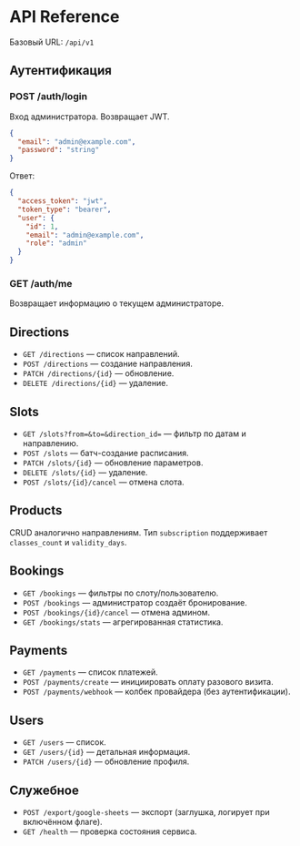 # API Reference

Базовый URL: `/api/v1`

## Аутентификация
### POST /auth/login
Вход администратора. Возвращает JWT.

```json
{
  "email": "admin@example.com",
  "password": "string"
}
```

Ответ:
```json
{
  "access_token": "jwt",
  "token_type": "bearer",
  "user": {
    "id": 1,
    "email": "admin@example.com",
    "role": "admin"
  }
}
```

### GET /auth/me
Возвращает информацию о текущем администраторе.

## Directions
- `GET /directions` — список направлений.
- `POST /directions` — создание направления.
- `PATCH /directions/{id}` — обновление.
- `DELETE /directions/{id}` — удаление.

## Slots
- `GET /slots?from=&to=&direction_id=` — фильтр по датам и направлению.
- `POST /slots` — батч-создание расписания.
- `PATCH /slots/{id}` — обновление параметров.
- `DELETE /slots/{id}` — удаление.
- `POST /slots/{id}/cancel` — отмена слота.

## Products
CRUD аналогично направлениям. Тип `subscription` поддерживает `classes_count` и `validity_days`.

## Bookings
- `GET /bookings` — фильтры по слоту/пользователю.
- `POST /bookings` — администратор создаёт бронирование.
- `POST /bookings/{id}/cancel` — отмена админом.
- `GET /bookings/stats` — агрегированная статистика.

## Payments
- `GET /payments` — список платежей.
- `POST /payments/create` — инициировать оплату разового визита.
- `POST /payments/webhook` — колбек провайдера (без аутентификации).

## Users
- `GET /users` — список.
- `GET /users/{id}` — детальная информация.
- `PATCH /users/{id}` — обновление профиля.

## Служебное
- `POST /export/google-sheets` — экспорт (заглушка, логирует при включённом флаге).
- `GET /health` — проверка состояния сервиса.
